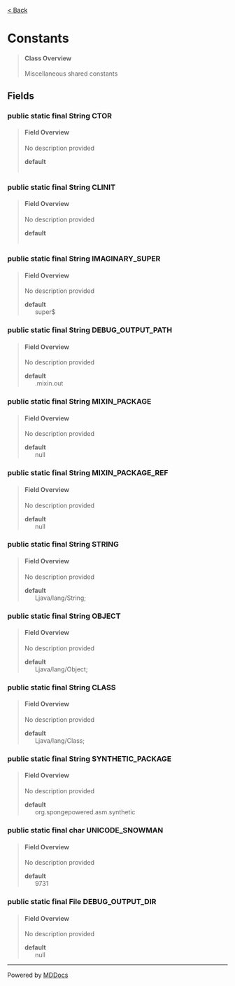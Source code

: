 [< Back](../README.md)
# Constants #
>#### Class Overview ####
>Miscellaneous shared constants
## Fields ##
### public static final String CTOR ###
>#### Field Overview ####
>No description provided
>
>**default**<br />
>&nbsp;&nbsp;&nbsp;&nbsp;&nbsp;&nbsp;<init>
>
### public static final String CLINIT ###
>#### Field Overview ####
>No description provided
>
>**default**<br />
>&nbsp;&nbsp;&nbsp;&nbsp;&nbsp;&nbsp;<clinit>
>
### public static final String IMAGINARY_SUPER ###
>#### Field Overview ####
>No description provided
>
>**default**<br />
>&nbsp;&nbsp;&nbsp;&nbsp;&nbsp;&nbsp;super$
>
### public static final String DEBUG_OUTPUT_PATH ###
>#### Field Overview ####
>No description provided
>
>**default**<br />
>&nbsp;&nbsp;&nbsp;&nbsp;&nbsp;&nbsp;.mixin.out
>
### public static final String MIXIN_PACKAGE ###
>#### Field Overview ####
>No description provided
>
>**default**<br />
>&nbsp;&nbsp;&nbsp;&nbsp;&nbsp;&nbsp;null
>
### public static final String MIXIN_PACKAGE_REF ###
>#### Field Overview ####
>No description provided
>
>**default**<br />
>&nbsp;&nbsp;&nbsp;&nbsp;&nbsp;&nbsp;null
>
### public static final String STRING ###
>#### Field Overview ####
>No description provided
>
>**default**<br />
>&nbsp;&nbsp;&nbsp;&nbsp;&nbsp;&nbsp;Ljava/lang/String;
>
### public static final String OBJECT ###
>#### Field Overview ####
>No description provided
>
>**default**<br />
>&nbsp;&nbsp;&nbsp;&nbsp;&nbsp;&nbsp;Ljava/lang/Object;
>
### public static final String CLASS ###
>#### Field Overview ####
>No description provided
>
>**default**<br />
>&nbsp;&nbsp;&nbsp;&nbsp;&nbsp;&nbsp;Ljava/lang/Class;
>
### public static final String SYNTHETIC_PACKAGE ###
>#### Field Overview ####
>No description provided
>
>**default**<br />
>&nbsp;&nbsp;&nbsp;&nbsp;&nbsp;&nbsp;org.spongepowered.asm.synthetic
>
### public static final char UNICODE_SNOWMAN ###
>#### Field Overview ####
>No description provided
>
>**default**<br />
>&nbsp;&nbsp;&nbsp;&nbsp;&nbsp;&nbsp;9731
>
### public static final File DEBUG_OUTPUT_DIR ###
>#### Field Overview ####
>No description provided
>
>**default**<br />
>&nbsp;&nbsp;&nbsp;&nbsp;&nbsp;&nbsp;null
>

---
Powered by [MDDocs](https://github.com/VRCube/MDDocs)